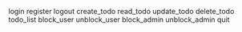 login
register
logout
create_todo
read_todo
update_todo
delete_todo
todo_list
block_user
unblock_user
block_admin
unblock_admin
quit
